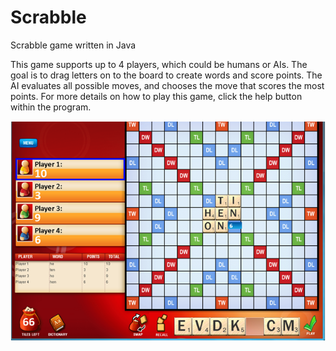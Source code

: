 # Scrabble

Scrabble game written in Java

This game supports up to 4 players, which could be humans or AIs. The goal is to drag letters on to the board to create words and score points. The AI evaluates all possible moves, and chooses the move that scores the most points. For more details on how to play this game, click the help button within the program.

![Scrabble](https://github.com/simon-qi/Scrabble/blob/master/files/screenshot.png)
